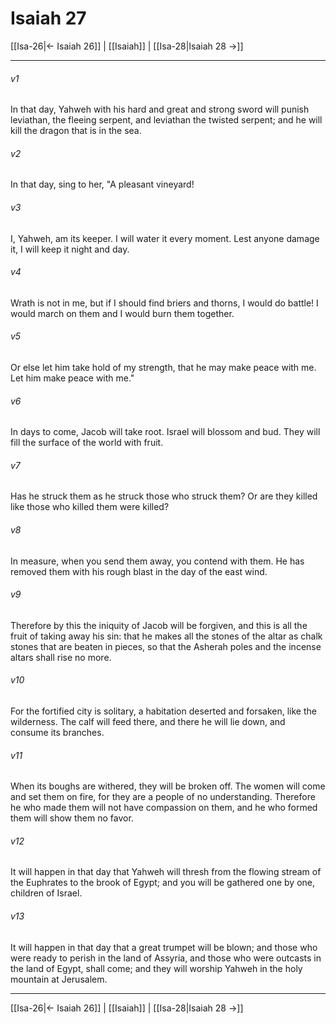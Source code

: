 # Isaiah 27

[[Isa-26|← Isaiah 26]] | [[Isaiah]] | [[Isa-28|Isaiah 28 →]]
***



###### v1 
In that day, Yahweh with his hard and great and strong sword will punish leviathan, the fleeing serpent, and leviathan the twisted serpent; and he will kill the dragon that is in the sea. 

###### v2 
In that day, sing to her, "A pleasant vineyard! 

###### v3 
I, Yahweh, am its keeper. I will water it every moment. Lest anyone damage it, I will keep it night and day. 

###### v4 
Wrath is not in me, but if I should find briers and thorns, I would do battle! I would march on them and I would burn them together. 

###### v5 
Or else let him take hold of my strength, that he may make peace with me. Let him make peace with me." 

###### v6 
In days to come, Jacob will take root. Israel will blossom and bud. They will fill the surface of the world with fruit. 

###### v7 
Has he struck them as he struck those who struck them? Or are they killed like those who killed them were killed? 

###### v8 
In measure, when you send them away, you contend with them. He has removed them with his rough blast in the day of the east wind. 

###### v9 
Therefore by this the iniquity of Jacob will be forgiven, and this is all the fruit of taking away his sin: that he makes all the stones of the altar as chalk stones that are beaten in pieces, so that the Asherah poles and the incense altars shall rise no more. 

###### v10 
For the fortified city is solitary, a habitation deserted and forsaken, like the wilderness. The calf will feed there, and there he will lie down, and consume its branches. 

###### v11 
When its boughs are withered, they will be broken off. The women will come and set them on fire, for they are a people of no understanding. Therefore he who made them will not have compassion on them, and he who formed them will show them no favor. 

###### v12 
It will happen in that day that Yahweh will thresh from the flowing stream of the Euphrates to the brook of Egypt; and you will be gathered one by one, children of Israel. 

###### v13 
It will happen in that day that a great trumpet will be blown; and those who were ready to perish in the land of Assyria, and those who were outcasts in the land of Egypt, shall come; and they will worship Yahweh in the holy mountain at Jerusalem.

***
[[Isa-26|← Isaiah 26]] | [[Isaiah]] | [[Isa-28|Isaiah 28 →]]
